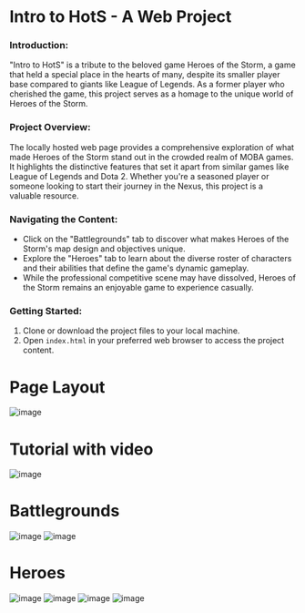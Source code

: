 # Intro to HotS - A Web Project

### Introduction:

"Intro to HotS" is a tribute to the beloved game Heroes of the Storm, a game that held a special place in the hearts of many, despite its smaller player base compared to giants like League of Legends. As a former player who cherished the game, this project serves as a homage to the unique world of Heroes of the Storm.

### Project Overview:

The locally hosted web page provides a comprehensive exploration of what made Heroes of the Storm stand out in the crowded realm of MOBA games. It highlights the distinctive features that set it apart from similar games like League of Legends and Dota 2. Whether you're a seasoned player or someone looking to start their journey in the Nexus, this project is a valuable resource.

### Navigating the Content:

- Click on the "Battlegrounds" tab to discover what makes Heroes of the Storm's map design and objectives unique.
- Explore the "Heroes" tab to learn about the diverse roster of characters and their abilities that define the game's dynamic gameplay.
- While the professional competitive scene may have dissolved, Heroes of the Storm remains an enjoyable game to experience casually.

### Getting Started:

1. Clone or download the project files to your local machine.
2. Open `index.html` in your preferred web browser to access the project content.


# Page Layout
![image](https://github.com/nguyev22/Web-Project-Intro-to-HotS-/assets/67074497/19fa86e9-38a1-48c3-b93b-b6648597a6d1)

# Tutorial with video
![image](https://github.com/nguyev22/Web-Project-Intro-to-HotS-/assets/67074497/df4ae654-04cb-4357-90e2-8168f18d7427)

# Battlegrounds
![image](https://github.com/nguyev22/Web-Project-Intro-to-HotS-/assets/67074497/f71f692b-ba84-43a9-a16a-0f5ae5fe735e)
![image](https://github.com/nguyev22/Web-Project-Intro-to-HotS-/assets/67074497/6751cb0a-70d3-462a-ab70-7f1a5edb25e1)

# Heroes
![image](https://github.com/nguyev22/Web-Project-Intro-to-HotS-/assets/67074497/b0a75aa2-c3fd-4b0a-945d-abdc4e30ab91)
![image](https://github.com/nguyev22/Web-Project-Intro-to-HotS-/assets/67074497/234b995e-8716-4921-a2c9-c516e556b60e)
![image](https://github.com/nguyev22/Web-Project-Intro-to-HotS-/assets/67074497/7080526d-fc30-4d4b-bfc2-804817c3f855)
![image](https://github.com/nguyev22/Web-Project-Intro-to-HotS-/assets/67074497/add5c476-2aac-4243-a482-9fcda2593031)




